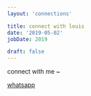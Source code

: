 ```yaml
---
layout: 'connections'

title: connect with louis
date: '2019-05-02'
jobDate: 2019

draft: false
---
```


connect with me ~


[whatsapp](/whatsapp)
